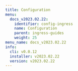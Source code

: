 ```yaml
---
title: Configuration
menu:
  docs_v2023.02.22:
    identifier: config-ingress
    name: Configuration
    parent: ingress-guides
    weight: 25
menu_name: docs_v2023.02.22
info:
  cli: v0.0.12
  installer: v2023.02.22
  version: v2023.02.22
---
```


